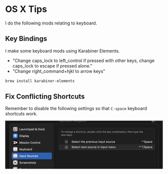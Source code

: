 # OS X Tips

I do the following mods relating to keyboard.

## Key Bindings

I make some keyboard mods using Karabiner Elements.

- "Change caps_lock to left_control if pressed with other keys, change caps_lock to escape if pressed alone."
- "Change right_command+hjkl to arrow keys"

```bash
brew install karabiner-elements
```

## Fix Conflicting Shortcuts

Remember to disable the following settings so that `C-space` keyboard shortcuts work.

<img src="./assets/input-sources-fix.png" />
